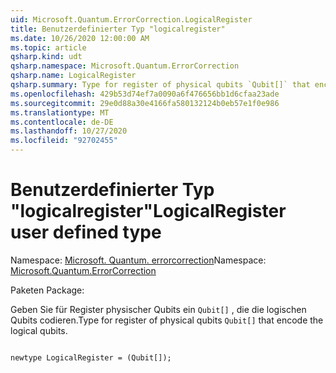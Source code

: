 ```yaml
---
uid: Microsoft.Quantum.ErrorCorrection.LogicalRegister
title: Benutzerdefinierter Typ "logicalregister"
ms.date: 10/26/2020 12:00:00 AM
ms.topic: article
qsharp.kind: udt
qsharp.namespace: Microsoft.Quantum.ErrorCorrection
qsharp.name: LogicalRegister
qsharp.summary: Type for register of physical qubits `Qubit[]` that encode the logical qubits.
ms.openlocfilehash: 429b53d74ef7a0090a6f476656bb1d6cfaa23ade
ms.sourcegitcommit: 29e0d88a30e4166fa580132124b0eb57e1f0e986
ms.translationtype: MT
ms.contentlocale: de-DE
ms.lasthandoff: 10/27/2020
ms.locfileid: "92702455"
---
```

# <a name="logicalregister-user-defined-type"></a><span data-ttu-id="849ab-102">Benutzerdefinierter Typ "logicalregister"</span><span class="sxs-lookup"><span data-stu-id="849ab-102">LogicalRegister user defined type</span></span>

<span data-ttu-id="849ab-103">Namespace: [Microsoft. Quantum. errorcorrection](xref:Microsoft.Quantum.ErrorCorrection)</span><span class="sxs-lookup"><span data-stu-id="849ab-103">Namespace: [Microsoft.Quantum.ErrorCorrection](xref:Microsoft.Quantum.ErrorCorrection)</span></span>

<span data-ttu-id="849ab-104">Paketen [](https://nuget.org/packages/)</span><span class="sxs-lookup"><span data-stu-id="849ab-104">Package: [](https://nuget.org/packages/)</span></span>


<span data-ttu-id="849ab-105">Geben Sie für Register physischer Qubits ein `Qubit[]` , die die logischen Qubits codieren.</span><span class="sxs-lookup"><span data-stu-id="849ab-105">Type for register of physical qubits `Qubit[]` that encode the logical qubits.</span></span>

```qsharp

newtype LogicalRegister = (Qubit[]);
```

